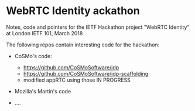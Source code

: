 # WebRTC Identity ackathon

Notes, code and pointers for the IETF Hackathon project "WebRTC Identity" at London IETF 101, March 2018

The following repos contain interesting code for the hackathon:
* CoSMo's code:
  - https://github.com/CoSMoSoftware/idp
  - https://github.com/CoSMoSoftware/idp-scaffolding
  - modified appRTC using those IN PROGRESS


* Mozilla's Martin's code
* ....

